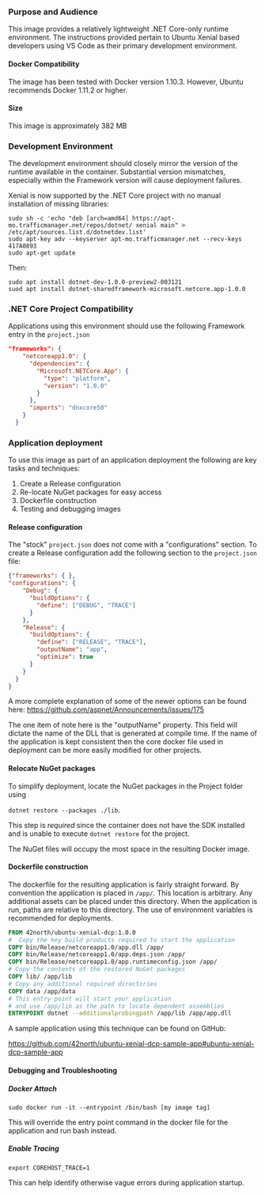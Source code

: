 ### Purpose and Audience
This image provides a relatively lightweight .NET Core-only runtime environment. The instructions provided pertain to Ubuntu Xenial based developers using VS Code as their primary development environment.

#### Docker Compatibility
The image has been tested with Docker version 1.10.3. However, Ubuntu recommends Docker 1.11.2 or higher.

#### Size
This image is approximately 382 MB

### Development Environment
The development environment should closely mirror the version of the runtime available in the container. Substantial version mismatches, especially within the Framework version will cause deployment failures.

Xenial is now supported by the .NET Core project with no manual installation of missing libraries:

```
sudo sh -c 'echo "deb [arch=amd64] https://apt-mo.trafficmanager.net/repos/dotnet/ xenial main" > /etc/apt/sources.list.d/dotnetdev.list'
sudo apt-key adv --keyserver apt-mo.trafficmanager.net --recv-keys 417A0893
sudo apt-get update
```
  
  Then:
```
sudo apt install dotnet-dev-1.0.0-preview2-003121
suod apt install dotnet-sharedframework-microsoft.netcore.app-1.0.0
```


### .NET Core Project Compatibility
Applications using this environment should use the following Framework entry in the `project.json`

```json
"frameworks": {
    "netcoreapp1.0": {
      "dependencies": {
        "Microsoft.NETCore.App": {
          "type": "platform",
          "version": "1.0.0"
        }
      },
      "imports": "dnxcore50"
    }
  }
```


### Application deployment
To use this image as part of an application deployment the following are key tasks and techniques:

1. Create a Release configuration
2. Re-locate NuGet packages for easy access
3. Dockerfile construction
4. Testing and debugging images

#### Release configuration
The "stock" `project.json` does not come with a "configurations" section. To create a Release configuration add the following section to the `project.json` file:

```json
{"frameworks": { },
"configurations": {
    "Debug": {
      "buildOptions": {
        "define": ["DEBUG", "TRACE"]
      }
    },
    "Release": {
      "buildOptions": {
        "define": ["RELEASE", "TRACE"],
        "outputName": "app",
        "optimize": true
      }
    }
  }
}
```
A more complete explanation of some of the newer options can be found here: https://github.com/aspnet/Announcements/issues/175

The one item of note here is the "outputName" property. This field will dictate the name of the DLL that is generated at compile time. If the name of the application is kept consistent then the core docker file used in deployment can be more easily modified for other projects.

#### Relocate NuGet packages
To simplify deployment, locate the NuGet packages in the Project folder using 

`dotnet restore --packages ./lib`.

This step is *required* since the container does not have the SDK installed and is unable to execute `dotnet restore` for the project.

The NuGet files will occupy the most space in the resulting Docker image.

#### Dockerfile construction
The dockerfile for the resulting application is fairly straight forward. By convention the application is placed in `/app/`. This location is arbitrary. Any additional assets can be placed under this directory. When the application is run, paths are relative to this directory. The use of environment variables is recommended for deployments.

```Dockerfile
FROM 42north/ubuntu-xenial-dcp:1.0.0
#  Copy the key build products required to start the application
COPY bin/Release/netcoreapp1.0/app.dll /app/
COPY bin/Release/netcoreapp1.0/app.deps.json /app/
COPY bin/Release/netcoreapp1.0/app.runtimeconfig.json /app/
# Copy the contents of the restored NuGet packages
COPY lib/ /app/lib
# Copy any additional required directories
COPY data /app/data
# This entry point will start your application 
# and use /app/lib as the path to locate dependent assemblies
ENTRYPOINT dotnet --additionalprobingpath /app/lib /app/app.dll
```

A sample application using this technique can be found on GitHub:

https://github.com/42north/ubuntu-xenial-dcp-sample-app#ubuntu-xenial-dcp-sample-app

#### Debugging and Troubleshooting

##### Docker Attach

`sudo docker run -it --entrypoint /bin/bash [my image tag]`

This will override the entry point command in the docker file for the application and run bash instead.

##### Enable Tracing

`export COREHOST_TRACE=1`

This can help identify otherwise vague errors during application startup.


 
